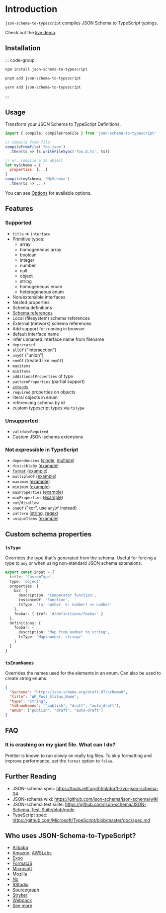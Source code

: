 # Introduction

`json-schema-to-typescript` compiles JSON Schema to TypeScript typings.

Check out the [live demo](https://borischerny.com/json-schema-to-typescript-browser/).

## Installation

::: code-group

```sh [npm]
npm install json-schema-to-typescript
```

```sh [pnpm]
pnpm add json-schema-to-typescript
```

```sh [yarn]
yarn add json-schema-to-typescript
```

:::

## Usage

Transform your JSON Schema to TypeScript Definitions.

```js
import { compile, compileFromFile } from 'json-schema-to-typescript'

// compile from file
compileFromFile('foo.json')
  .then(ts => fs.writeFileSync('foo.d.ts', ts))

// or, compile a JS object
let mySchema = {
  properties: [...]
}
compile(mySchema, 'MySchema')
  .then(ts => ...)
```

You can see [Options](/options) for available options.

## Features

### Supported

- `title` => `interface`
- Primitive types:
  - array
  - homogeneous array
  - boolean
  - integer
  - number
  - null
  - object
  - string
  - homogeneous enum
  - heterogeneous enum
- Non/extensible interfaces
- Nested properties
- Schema definitions
- [Schema references](http://json-schema.org/latest/json-schema-core.html#rfc.section.7.2.2)
- Local (filesystem) schema references
- External (network) schema references
- Add support for running in browser
- default interface name
- infer unnamed interface name from filename
- `deprecated`
- `allOf` ("intersection")
- `anyOf` ("union")
- `oneOf` (treated like `anyOf`)
- `maxItems`
- `minItems`
- `additionalProperties` of type
- `patternProperties` (partial support)
- [`extends`](https://github.com/json-schema/json-schema/wiki/Extends/014e3cd8692250baad70c361dd81f6119ad0f696)
- `required` properties on objects
- literal objects in enum
- referencing schema by id
- custom typescript types via `tsType`

### Unsupported

- `validateRequired`
- Custom JSON-schema extensions

### Not expressible in TypeScript

- `dependencies` ([single](https://github.com/tdegrunt/jsonschema/blob/67c0e27ce9542efde0bf43dc1b2a95dd87df43c3/examples/all.js#L261), [multiple](https://github.com/tdegrunt/jsonschema/blob/67c0e27ce9542efde0bf43dc1b2a95dd87df43c3/examples/all.js#L282))
- `divisibleBy` ([example](https://github.com/tdegrunt/jsonschema/blob/67c0e27ce9542efde0bf43dc1b2a95dd87df43c3/examples/all.js#L185))
- [`format`](https://github.com/json-schema/json-schema/wiki/Format) ([example](https://github.com/tdegrunt/jsonschema/blob/67c0e27ce9542efde0bf43dc1b2a95dd87df43c3/examples/all.js#L209))
- `multipleOf` ([example](https://github.com/tdegrunt/jsonschema/blob/67c0e27ce9542efde0bf43dc1b2a95dd87df43c3/examples/all.js#L186))
- `maximum` ([example](https://github.com/tdegrunt/jsonschema/blob/67c0e27ce9542efde0bf43dc1b2a95dd87df43c3/examples/all.js#L183))
- `minimum` ([example](https://github.com/tdegrunt/jsonschema/blob/67c0e27ce9542efde0bf43dc1b2a95dd87df43c3/examples/all.js#L182))
- `maxProperties` ([example](https://github.com/tdegrunt/jsonschema/blob/67c0e27ce9542efde0bf43dc1b2a95dd87df43c3/examples/all.js#L113))
- `minProperties` ([example](https://github.com/tdegrunt/jsonschema/blob/67c0e27ce9542efde0bf43dc1b2a95dd87df43c3/examples/all.js#L112))
- `not`/`disallow`
- `oneOf` ("xor", use `anyOf` instead)
- `pattern` ([string](https://github.com/tdegrunt/jsonschema/blob/67c0e27ce9542efde0bf43dc1b2a95dd87df43c3/examples/all.js#L203), [regex](https://github.com/tdegrunt/jsonschema/blob/67c0e27ce9542efde0bf43dc1b2a95dd87df43c3/examples/all.js#L207))
- `uniqueItems` ([example](https://github.com/tdegrunt/jsonschema/blob/67c0e27ce9542efde0bf43dc1b2a95dd87df43c3/examples/all.js#L172))

## Custom schema properties

### `tsType`

Overrides the type that's generated from the schema. Useful for forcing a type to `any` or when using non-standard JSON schema extensions.

```ts
export const input = {
  title: 'CustomType',
  type: 'object',
  properties: {
    bar: {
      description: 'Comparator function',
      instanceOf: 'Function',
      tsType: '(a: number, b: number) => number'
    },
    foobar: { $ref: '#/definitions/foobar' }
  },
  definitions: {
    foobar: {
      description: 'Map from number to string',
      tsType: 'Map<number, string>'
    }
  }
}
```

### `tsEnumNames`

Overrides the names used for the elements in an enum. Can also be used to create string enums.

```json
{
  "$schema": "http://json-schema.org/draft-07/schema#",
  "title": "WP_Post_Status_Name",
  "type": "string",
  "tsEnumNames": ["publish", "draft", "auto_draft"],
  "enum": ["publish", "draft", "auto-draft"]
}
```

## FAQ

### It is crashing on my giant file. What can I do?

Prettier is known to run slowly on really big files. To skip formatting and improve performance, set the `format` option to `false`.

## Further Reading

- JSON-schema spec: https://tools.ietf.org/html/draft-zyp-json-schema-04
- JSON-schema wiki: https://github.com/json-schema/json-schema/wiki
- JSON-schema test suite: https://github.com/json-schema/JSON-Schema-Test-Suite/blob/node
- TypeScript spec: https://github.com/Microsoft/TypeScript/blob/master/doc/spec.md

## Who uses JSON-Schema-to-TypeScript?

- [Alibaba](https://github.com/alibaba/lowcode-engine)
- [Amazon](https://github.com/aws/aws-toolkit-vscode), [AWSLabs](https://github.com/awslabs/cdk8s)
- [Expo](https://github.com/expo/expo)
- [FormatJS](https://github.com/formatjs/formatjs)
- [Microsoft](https://github.com/microsoft/mixed-reality-extension-sdk)
- [Mozilla](https://github.com/mdn/browser-compat-data)
- [Nx](https://github.com/nrwl/nx)
- [RStudio](https://github.com/rstudio/rstudio)
- [Sourcegraph](https://github.com/sourcegraph/sourcegraph)
- [Stryker](https://github.com/stryker-mutator/stryker)
- [Webpack](https://github.com/webpack/webpack)
- [See more](https://github.com/bcherny/json-schema-to-typescript/network/dependents?package_id=UGFja2FnZS0xNjUxOTM5Mg%3D%3D)
